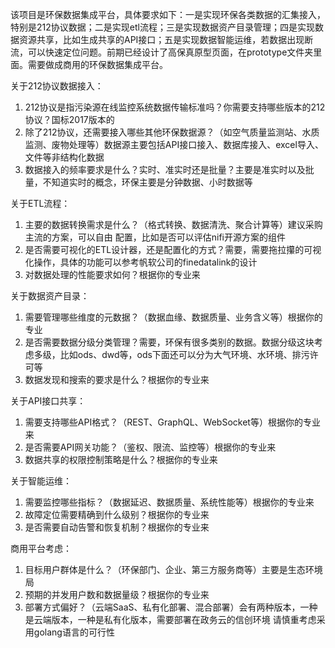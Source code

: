 该项目是环保数据集成平台，具体要求如下：一是实现环保各类数据的汇集接入，特别是212协议数据；二是实现etl流程；三是实现数据资产目录管理；四是实现数据资源共享，比如生成共享的API接口；五是实现数据智能运维，若数据出现断流，可以快速定位问题。前期已经设计了高保真原型页面，在prototype文件夹里面。需要做成商用的环保数据集成平台。


  关于212协议数据接入：
  1. 212协议是指污染源在线监控系统数据传输标准吗？你需要支持哪些版本的212协议？国标2017版本的
  2. 除了212协议，还需要接入哪些其他环保数据源？（如空气质量监测站、水质监测、废物处理等）数据源主要包括API接口接入、数据库接入、excel导入、文件等非结构化数据
  3. 数据接入的频率要求是什么？实时、准实时还是批量？主要是准实时以及批量，不知道实时的概念，环保主要是分钟数据、小时数据等

  关于ETL流程：
  1. 主要的数据转换需求是什么？（格式转换、数据清洗、聚合计算等）建议采购主流的方案，可以自由 配置，比如是否可以评估nifi开源方案的组件
  2. 是否需要可视化的ETL设计器，还是配置化的方式？需要，需要拖拉攥的可视化操作，具体的功能可以参考帆软公司的finedatalink的设计
  3. 对数据处理的性能要求如何？根据你的专业来

  关于数据资产目录：
  1. 需要管理哪些维度的元数据？（数据血缘、数据质量、业务含义等）根据你的专业
  2. 是否需要数据分级分类管理？需要，环保有很多类别的数据。数据分级这块考虑多级，比如ods、dwd等，ods下面还可以分为大气环境、水环境、排污许可等
  3. 数据发现和搜索的要求是什么？根据你的专业来

  关于API接口共享：
  1. 需要支持哪些API格式？（REST、GraphQL、WebSocket等）根据你的专业来
  2. 是否需要API网关功能？（鉴权、限流、监控等）根据你的专业来
  3. 数据共享的权限控制策略是什么？根据你的专业来

  关于智能运维：
  1. 需要监控哪些指标？（数据延迟、数据质量、系统性能等）根据你的专业来
  2. 故障定位需要精确到什么级别？根据你的专业来
  3. 是否需要自动告警和恢复机制？根据你的专业来

  商用平台考虑：
  1. 目标用户群体是什么？（环保部门、企业、第三方服务商等）主要是生态环境局
  2. 预期的并发用户数和数据量级？根据你的专业来
  3. 部署方式偏好？（云端SaaS、私有化部署、混合部署）会有两种版本，一种是云端版本，一种是私有化版本，需要部署在政务云的信创环境
请慎重考虑采用golang语言的可行性
